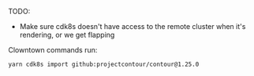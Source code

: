 TODO:

- Make sure cdk8s doesn't have access to the remote cluster when it's rendering, or we get flapping

Clowntown commands run:

```sh
yarn cdk8s import github:projectcontour/contour@1.25.0
```
